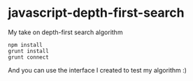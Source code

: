 javascript-depth-first-search
=============================

My take on depth-first search algorithm

```
npm install
grunt install
grunt connect
```

And you can use the interface I created to test my algorithm :)